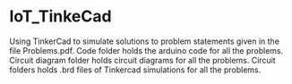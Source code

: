 # IoT_TinkeCad
Using TinkerCad to simulate solutions to problem statements given in the file Problems.pdf.
Code folder holds the arduino code for all the problems.
Circuit diagram folder holds circuit diagrams for all the problems.
Circuit folders holds .brd files of Tinkercad simulations for all the problems.